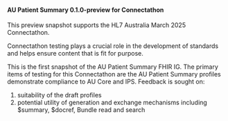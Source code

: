 <div class="stu-note" markdown="1">

#### AU Patient Summary 0.1.0-preview for Connectathon 

This preview snapshot supports the HL7 Australia March 2025 Connectathon.

Connectathon testing plays a crucial role in the development of standards and helps ensure content that is fit for purpose. 

This is the first snapshot of the AU Patient Summary FHIR IG. The primary items of testing for this Connectathon are the AU Patient Summary profiles demonstrate compliance to AU Core and IPS. Feedback is sought on:
1. suitability of the draft profiles
2. potential utility of generation and exchange mechanisms including $summary, $docref, Bundle read and search

</div><!-- note-to-balloters -->

